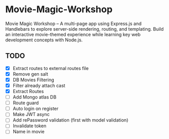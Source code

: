 # Movie-Magic-Workshop
Movie Magic Workshop – A multi-page app using Express.js and Handlebars to explore server-side rendering, routing, and templating. Build an interactive movie-themed experience while learning key web development concepts with Node.js.


## TODO
 - [x] Extract routes to external routes file
 - [x] Remove gen salt
 - [x] DB Movies Filtering
 - [x] Filter already attach cast
 - [x] Extract Routes
 - [ ] Add Mongo atlas DB
 - [ ] Route guard
 - [ ] Auto login on register
 - [ ] Make JWT async
 - [ ] Add rePassword validation (first with model validation)
 - [ ] Invalidate token
 - [ ] Name in movie